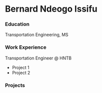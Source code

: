# Bernard Ndeogo Issifu

### Education
Transportation Engineering, MS

### Work Experience
Transportation Engineer @ HNTB
- Project 1
- Project 2

### Projects

